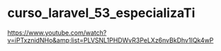 # curso_laravel_53_especializaTi
https://www.youtube.com/watch?v=iPTxznidNHo&amp;list=PLVSNL1PHDWvR3PeLXz6nvBkDhv1IQk4wP
